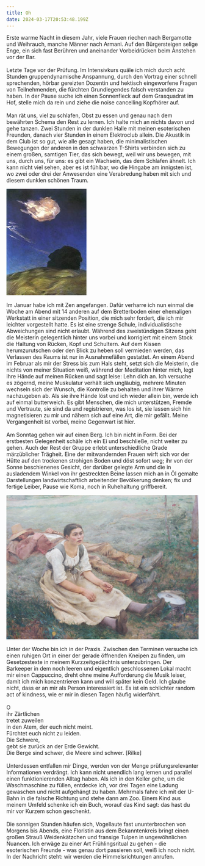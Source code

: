 ```yaml
---
title: Oh
date: 2024-03-17T20:53:48.199Z
---
```

Erste warme Nacht in diesem Jahr, viele Frauen riechen nach Bergamotte und Weihrauch, manche Männer nach Armani. Auf den Bürgersteigen selige Enge, ein sich fast Berühren und aneinander Vorbeidrücken beim Anstehen vor der Bar.\
\
Letzte Tage vor der Prüfung. Im Intensivkurs quäle ich mich durch acht Stunden gruppendynamische Anspannung, durch den Vortrag einer schnell sprechenden, hörbar gereizten Dozentin und hektisch eingeworfene Fragen von Teilnehmenden, die fürchten Grundlegendes falsch verstanden zu haben. In der Pause suche ich einen Sonnenfleck auf dem Grasquadrat im Hof, stelle mich da rein und ziehe die noise cancelling Kopfhörer auf.\
\
Man rät uns, viel zu schlafen, Obst zu essen und genau nach dem bewährten Schema den Rest zu lernen. Ich halte mich an nichts davon und gehe tanzen. Zwei Stunden in der dunklen Halle mit meinen esoterischen Freunden, danach vier Stunden in einem Elektroclub allein. Die Akustik in dem Club ist so gut, wie alle gesagt haben, die minimalistischen Bewegungen der anderen in den schwarzen T-Shirts verbinden sich zu einem großen, samtigen Tier, das sich bewegt, weil wir uns bewegen, mit uns, durch uns, für uns: es gibt ein Wachsein, das dem Schlafen ähnelt. Ich kann nicht viel sehen, aber es ist fühlbar, wo die Hingabe am innigsten ist, wo zwei oder drei der Anwesenden eine Verabredung haben mit sich und diesem dunklen schönen Traum.

![](/uploads/obok.jpg)

Im Januar habe ich mit Zen angefangen. Dafür verharre ich nun einmal die Woche am Abend mit 14 anderen auf dem Bretterboden einer ehemaligen Werkstatt in einer sitzenden Position, die mich sehr fordert, die ich mir leichter vorgestellt hatte. Es ist eine strenge Schule, individualistische Abweichungen sind nicht erlaubt. Während des zweistündigen Sitzens geht die Meisterin gelegentlich hinter uns vorbei und korrigiert mit einem Stock die Haltung von Rücken, Kopf und Schultern. Auf dem Kissen herumzurutschen oder den Blick zu heben soll vermieden werden, das Verlassen des Raums ist nur in Ausnahmefällen gestattet. An einem Abend im Februar als mir der Stress bis zum Hals steht, setzt sich die Meisterin, die nichts von meiner Situation weiß, während der Meditation hinter mich, legt ihre Hände auf meinen Rücken und sagt leise: Lehn dich an. Ich versuche es zögernd, meine Muskulatur verhält sich ungläubig, mehrere Minuten wechseln sich der Wunsch, die Kontrolle zu behalten und ihrer Wärme nachzugeben ab. Als sie ihre Hände löst und ich wieder allein bin, werde ich auf einmal butterweich. Es gibt Menschen, die mich unterstützen, Fremde und Vertraute, sie sind da und registrieren, was los ist, sie lassen sich hin magnetisieren zu mir und nähern sich auf eine Art, die mir gefällt. Meine Vergangenheit ist vorbei, meine Gegenwart ist hier.\
\
Am Sonntag gehen wir auf einen Berg. Ich bin nicht in Form. Bei der erstbesten Gelegenheit schäle ich ein Ei und beschließe, nicht weiter zu gehen. Auch der Rest der Gruppe erlebt unterschiedliche Grade märzüblicher Trägheit. Eine der mitwandernden Frauen wirft sich vor der Hütte auf den trockenen strohigen Boden und döst sofort weg; ihr von der Sonne beschienenes Gesicht, der darüber gelegte Arm und die in ausladendem Winkel von ihr gestreckten Beine lassen mich an in Öl gemalte Darstellungen landwirtschaftlich arbeitender Bevölkerung denken; fix und fertige Leiber, Pause wie Koma, noch in Ruhehaltung griffbereit.

![](/uploads/arbeiten.jpg)

Unter der Woche bin ich in der Praxis. Zwischen den Terminen versuche ich einen ruhigen Ort in einer der gerade öffnenden Kneipen zu finden, um Gesetzestexte in meinem Kurzzeitgedächtnis unterzubringen. Der Barkeeper in dem noch leeren und eigentlich geschlossenen Lokal macht mir einen Cappuccino, dreht ohne meine Aufforderung die Musik leiser, damit ich mich konzentrieren kann und will später kein Geld. Ich glaube nicht, dass er an mir als Person interessiert ist. Es ist ein schlichter random act of kindness, wie er mir in diesen Tagen häufig widerfährt.\
\
O\
ihr Zärtlichen\
tretet zuweilen\
in den Atem, der euch nicht meint.\
Fürchtet euch nicht zu leiden.\
Die Schwere,\
gebt sie zurück an der Erde Gewicht.\
Die Berge sind schwer, die Meere sind schwer.                                                                         \[Rilke]\
\
Unterdessen entfallen mir Dinge, werden von der Menge prüfungsrelevanter Informationen verdrängt. Ich kann nicht unendlich lang lernen und parallel einen funktionierenden Alltag haben. Als ich in den Keller gehe, um die Waschmaschine zu füllen, entdecke ich, vor drei Tagen eine Ladung gewaschen und nicht aufgehängt zu haben. Mehrmals fahre ich mit der U-Bahn in die falsche Richtung und stehe dann am Zoo. Einem Kind aus meinem Umfeld schenke ich ein Buch, worauf das Kind sagt: das hast du mir vor Kurzem schon geschenkt.\
\
Die sonnigen Stunden häufen sich, Vogellaute fast ununterbrochen von Morgens bis Abends, eine Floristin aus dem Bekanntenkreis bringt einen großen Strauß Weidenkätzchen und fransige Tulpen in ungewöhnlichen Nuancen. Ich erwäge zu einer Art Frühlingsritual zu gehen - die esoterischen Freunde - was genau dort passieren soll, weiß ich noch nicht. In der Nachricht steht: wir werden die Himmelsrichtungen anrufen.